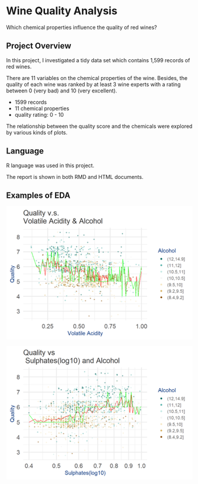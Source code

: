 # Wine Quality Analysis
Which chemical properties influence the quality of red wines?

## Project Overview
In this project, I investigated a tidy data set which contains 1,599 records of red wines.

There are 11 variables on the chemical properties of the wine. Besides, the quality of each wine was ranked by at least 3 wine experts with a rating between 0 (very bad) and 10 (very excellent).

+ 1599 records
+ 11 chemical properties
+ quality rating: 0 - 10

The relationship between the quality score and the chemicals were explored by various kinds of plots.

## Language
R language was used in this project.

The report is shown in both RMD and HTML documents.

## Examples of EDA
![Sample Plot](https://github.com/yanglinjing/dand_p6_wine_quality_analysis/blob/master/readme_pic/sample_pic.png?raw=true)

![Sample Plot](https://github.com/yanglinjing/dand_p6_wine_quality_analysis/blob/master/readme_pic/sample_pic2.png?raw=true)

